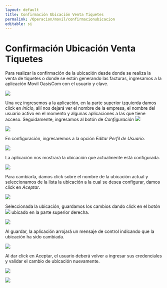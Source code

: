 ```yaml
---
layout: default
title: Confirmación Ubicación Venta Tiquetes
permalink: /Operacion/movil/confirmacionubicacion
editable: si
---
```


# Confirmación Ubicación Venta Tiquetes

Para realizar la confirmación de la ubicación desde donde se realiza la venta de tiquetes o donde se están generando las facturas, ingresamos a la aplicación Movil OasisCom con el usuario y clave.  

![](movil3.png)

Una vez ingresemos a la aplicación, en la parte superior izquierda damos click en _Inicio_, allí nos dejará ver el nombre de la empresa, el nombre del usuario activo en el momento y algunas aplicaciones a las que tiene acceso. Seguidamente, ingresamos al botón de _Configuración_ ![](configuracion.png) 

![](movil4.png)

En configuración, ingresaremos a la opción _Editar Perfil de Usuario_.  

![](movil5.png)

La aplicación nos mostrará la ubicación que actualmente está configurada.  

![](movil6.png)

Para cambiarla, damos click sobre el nombre de la ubicación actual y seleccionamos de la lista la ubicación a la cual se desea configurar, damos click en _Aceptar_.  

![](movil7.png)

Seleccionada la ubicación, guardamos los cambios dando click en el botón ![](guardar.png) ubicado en la parte superior derecha.  

![](movil8.png)

Al guardar, la aplicación arrojará un mensaje de control indicando que la ubicación ha sido cambiada.  

![](movil9.png)

Al dar click en Aceptar, el usuario deberá volver a ingresar sus credenciales y validar el cambio de ubicación nuevamente.  

![](movil3.png)

![](movil11.png)


